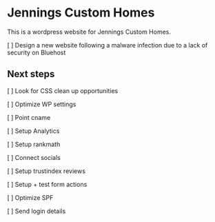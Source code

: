 # Jennings Custom Homes

This is a wordpress website for Jennings Custom Homes.

[ ] Design a new website following a malware infection due to a lack of security on Bluehost

## Next steps

[ ] Look for CSS clean up opportunities

[ ] Optimize WP settings

[ ] Point cname

[ ] Setup Analytics

[ ] Setup rankmath

[ ] Connect socials

[ ] Setup trustindex reviews

[ ] Setup + test form actions

[ ] Optimize SPF

[ ] Send login details
